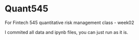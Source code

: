 # Quant545
For Fintech 545 quantitative risk management class - week02

I commited all data and ipynb files, you can just run as it is. 


